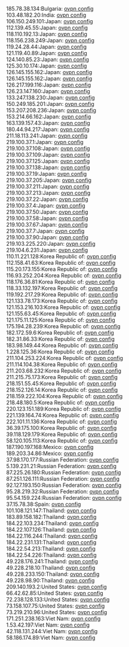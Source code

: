 185.78.38.134:Bulgaria: [ovpn config](vpn/185_78_38_134.ovpn)  
103.48.182.20:India: [ovpn config](vpn/103_48_182_20.ovpn)  
106.150.249.101:Japan: [ovpn config](vpn/106_150_249_101.ovpn)  
112.139.45.55:Japan: [ovpn config](vpn/112_139_45_55.ovpn)  
118.110.192.13:Japan: [ovpn config](vpn/118_110_192_13.ovpn)  
118.156.238.249:Japan: [ovpn config](vpn/118_156_238_249.ovpn)  
119.24.28.44:Japan: [ovpn config](vpn/119_24_28_44.ovpn)  
121.119.40.89:Japan: [ovpn config](vpn/121_119_40_89.ovpn)  
124.140.85.23:Japan: [ovpn config](vpn/124_140_85_23.ovpn)  
125.30.10.174:Japan: [ovpn config](vpn/125_30_10_174.ovpn)  
126.145.155.162:Japan: [ovpn config](vpn/126_145_155_162.ovpn)  
126.145.155.162:Japan: [ovpn config](vpn/126_145_155_162.ovpn)  
126.217.199.116:Japan: [ovpn config](vpn/126_217_199_116.ovpn)  
126.23.147.160:Japan: [ovpn config](vpn/126_23_147_160.ovpn)  
133.247.138.230:Japan: [ovpn config](vpn/133_247_138_230.ovpn)  
150.249.185.201:Japan: [ovpn config](vpn/150_249_185_201.ovpn)  
153.207.208.236:Japan: [ovpn config](vpn/153_207_208_236.ovpn)  
153.214.66.162:Japan: [ovpn config](vpn/153_214_66_162.ovpn)  
163.139.157.43:Japan: [ovpn config](vpn/163_139_157_43.ovpn)  
180.44.94.217:Japan: [ovpn config](vpn/180_44_94_217.ovpn)  
211.18.113.241:Japan: [ovpn config](vpn/211_18_113_241.ovpn)  
219.100.37.1:Japan: [ovpn config](vpn/219_100_37_1.ovpn)  
219.100.37.108:Japan: [ovpn config](vpn/219_100_37_108.ovpn)  
219.100.37.109:Japan: [ovpn config](vpn/219_100_37_109.ovpn)  
219.100.37.125:Japan: [ovpn config](vpn/219_100_37_125.ovpn)  
219.100.37.138:Japan: [ovpn config](vpn/219_100_37_138.ovpn)  
219.100.37.19:Japan: [ovpn config](vpn/219_100_37_19.ovpn)  
219.100.37.205:Japan: [ovpn config](vpn/219_100_37_205.ovpn)  
219.100.37.211:Japan: [ovpn config](vpn/219_100_37_211.ovpn)  
219.100.37.213:Japan: [ovpn config](vpn/219_100_37_213.ovpn)  
219.100.37.22:Japan: [ovpn config](vpn/219_100_37_22.ovpn)  
219.100.37.4:Japan: [ovpn config](vpn/219_100_37_4.ovpn)  
219.100.37.50:Japan: [ovpn config](vpn/219_100_37_50.ovpn)  
219.100.37.58:Japan: [ovpn config](vpn/219_100_37_58.ovpn)  
219.100.37.67:Japan: [ovpn config](vpn/219_100_37_67.ovpn)  
219.100.37.7:Japan: [ovpn config](vpn/219_100_37_7.ovpn)  
219.100.37.90:Japan: [ovpn config](vpn/219_100_37_90.ovpn)  
219.103.225.220:Japan: [ovpn config](vpn/219_103_225_220.ovpn)  
219.104.6.231:Japan: [ovpn config](vpn/219_104_6_231.ovpn)  
110.11.221.128:Korea Republic of: [ovpn config](vpn/110_11_221_128.ovpn)  
112.158.41.63:Korea Republic of: [ovpn config](vpn/112_158_41_63.ovpn)  
115.20.173.155:Korea Republic of: [ovpn config](vpn/115_20_173_155.ovpn)  
116.93.252.204:Korea Republic of: [ovpn config](vpn/116_93_252_204.ovpn)  
118.176.36.81:Korea Republic of: [ovpn config](vpn/118_176_36_81.ovpn)  
118.33.132.197:Korea Republic of: [ovpn config](vpn/118_33_132_197.ovpn)  
119.192.217.29:Korea Republic of: [ovpn config](vpn/119_192_217_29.ovpn)  
121.133.78.173:Korea Republic of: [ovpn config](vpn/121_133_78_173.ovpn)  
121.153.216.103:Korea Republic of: [ovpn config](vpn/121_153_216_103.ovpn)  
121.155.63.45:Korea Republic of: [ovpn config](vpn/121_155_63_45.ovpn)  
121.175.11.125:Korea Republic of: [ovpn config](vpn/121_175_11_125.ovpn)  
175.194.28.239:Korea Republic of: [ovpn config](vpn/175_194_28_239.ovpn)  
182.172.59.6:Korea Republic of: [ovpn config](vpn/182_172_59_6.ovpn)  
182.31.86.33:Korea Republic of: [ovpn config](vpn/182_31_86_33.ovpn)  
183.98.149.44:Korea Republic of: [ovpn config](vpn/183_98_149_44.ovpn)  
1.228.125.36:Korea Republic of: [ovpn config](vpn/1_228_125_36.ovpn)  
211.104.253.224:Korea Republic of: [ovpn config](vpn/211_104_253_224.ovpn)  
211.114.104.38:Korea Republic of: [ovpn config](vpn/211_114_104_38.ovpn)  
211.203.68.232:Korea Republic of: [ovpn config](vpn/211_203_68_232.ovpn)  
211.215.75.173:Korea Republic of: [ovpn config](vpn/211_215_75_173.ovpn)  
218.151.55.45:Korea Republic of: [ovpn config](vpn/218_151_55_45.ovpn)  
218.152.126.14:Korea Republic of: [ovpn config](vpn/218_152_126_14.ovpn)  
218.159.222.104:Korea Republic of: [ovpn config](vpn/218_159_222_104.ovpn)  
218.48.180.5:Korea Republic of: [ovpn config](vpn/218_48_180_5.ovpn)  
220.123.151.189:Korea Republic of: [ovpn config](vpn/220_123_151_189.ovpn)  
221.139.164.74:Korea Republic of: [ovpn config](vpn/221_139_164_74.ovpn)  
222.101.11.136:Korea Republic of: [ovpn config](vpn/222_101_11_136.ovpn)  
36.39.175.100:Korea Republic of: [ovpn config](vpn/36_39_175_100.ovpn)  
39.118.129.179:Korea Republic of: [ovpn config](vpn/39_118_129_179.ovpn)  
58.120.105.113:Korea Republic of: [ovpn config](vpn/58_120_105_113.ovpn)  
187.190.197.168:Mexico: [ovpn config](vpn/187_190_197_168.ovpn)  
189.203.34.86:Mexico: [ovpn config](vpn/189_203_34_86.ovpn)  
37.98.170.177:Russian Federation: [ovpn config](vpn/37_98_170_177.ovpn)  
5.139.231.21:Russian Federation: [ovpn config](vpn/5_139_231_21.ovpn)  
87.225.26.180:Russian Federation: [ovpn config](vpn/87_225_26_180.ovpn)  
87.251.126.111:Russian Federation: [ovpn config](vpn/87_251_126_111.ovpn)  
92.127.193.150:Russian Federation: [ovpn config](vpn/92_127_193_150.ovpn)  
95.28.219.32:Russian Federation: [ovpn config](vpn/95_28_219_32.ovpn)  
95.54.159.224:Russian Federation: [ovpn config](vpn/95_54_159_224.ovpn)  
37.15.78.38:Spain: [ovpn config](vpn/37_15_78_38.ovpn)  
101.108.121.147:Thailand: [ovpn config](vpn/101_108_121_147.ovpn)  
183.89.158.182:Thailand: [ovpn config](vpn/183_89_158_182.ovpn)  
184.22.103.234:Thailand: [ovpn config](vpn/184_22_103_234.ovpn)  
184.22.107.126:Thailand: [ovpn config](vpn/184_22_107_126.ovpn)  
184.22.116.244:Thailand: [ovpn config](vpn/184_22_116_244.ovpn)  
184.22.231.131:Thailand: [ovpn config](vpn/184_22_231_131.ovpn)  
184.22.54.213:Thailand: [ovpn config](vpn/184_22_54_213.ovpn)  
184.22.54.226:Thailand: [ovpn config](vpn/184_22_54_226.ovpn)  
49.228.176.241:Thailand: [ovpn config](vpn/49_228_176_241.ovpn)  
49.228.218.10:Thailand: [ovpn config](vpn/49_228_218_10.ovpn)  
49.228.233.150:Thailand: [ovpn config](vpn/49_228_233_150.ovpn)  
49.228.98.90:Thailand: [ovpn config](vpn/49_228_98_90.ovpn)  
209.140.193.2:United States: [ovpn config](vpn/209_140_193_2.ovpn)  
66.42.62.85:United States: [ovpn config](vpn/66_42_62_85.ovpn)  
72.238.128.133:United States: [ovpn config](vpn/72_238_128_133.ovpn)  
73.158.107.75:United States: [ovpn config](vpn/73_158_107_75.ovpn)  
73.219.210.96:United States: [ovpn config](vpn/73_219_210_96.ovpn)  
171.251.238.163:Viet Nam: [ovpn config](vpn/171_251_238_163.ovpn)  
1.53.42.197:Viet Nam: [ovpn config](vpn/1_53_42_197.ovpn)  
42.118.131.244:Viet Nam: [ovpn config](vpn/42_118_131_244.ovpn)  
58.186.174.89:Viet Nam: [ovpn config](vpn/58_186_174_89.ovpn)  
